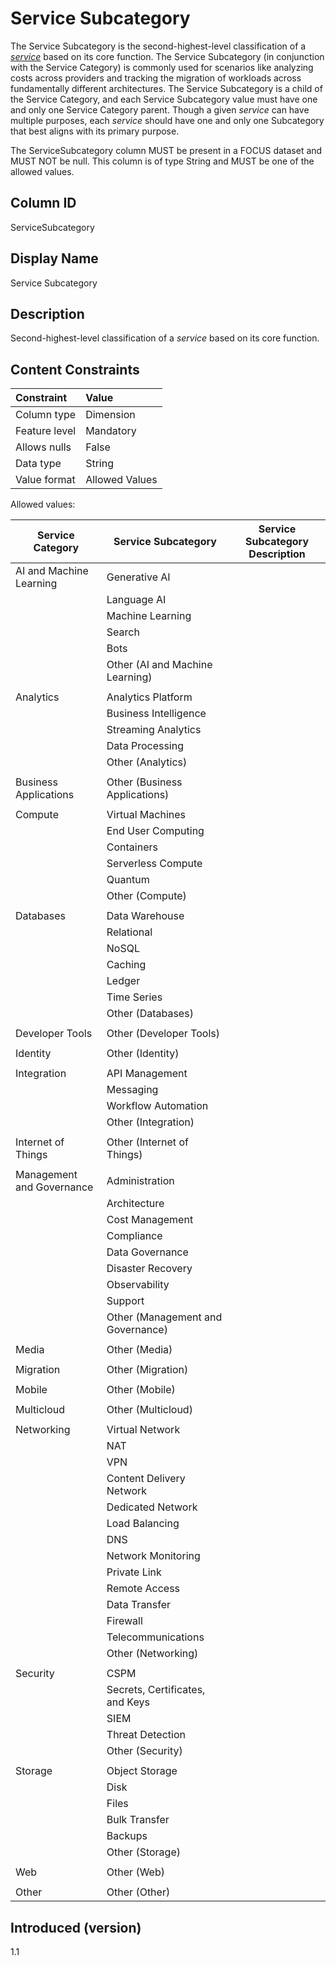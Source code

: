 # Service Subcategory

The Service Subcategory is the second-highest-level classification of a [*service*](#glossary:service) based on its core function.  The Service Subcategory (in conjunction with the Service Category) is commonly used for scenarios like analyzing costs across providers and tracking the migration of workloads across fundamentally different architectures.  The Service Subcategory is a child of the Service Category, and each Service Subcategory value must have one and only one Service Category parent. Though a given *service* can have multiple purposes, each *service* should have one and only one Subcategory that best aligns with its primary purpose. 

The ServiceSubcategory column MUST be present in a FOCUS dataset and MUST NOT be null. This column is of type String and MUST be one of the allowed values.

## Column ID

ServiceSubcategory

## Display Name

Service Subcategory

## Description

Second-highest-level classification of a *service* based on its core function.

## Content Constraints

| Constraint      | Value          |
| :-------------- | :------------- |
| Column type     | Dimension      |
| Feature level   | Mandatory      |
| Allows nulls    | False          |
| Data type       | String         |
| Value format    | Allowed Values |

Allowed values:

| Service Category          | Service Subcategory               | Service Subcategory Description |
| ------------------------- | --------------------------------- | ------------------------------- |
| AI and Machine Learning   | Generative AI                     |                                 |
|                           | Language AI                       |                                 |
|                           | Machine Learning                  |                                 |
|                           | Search                            |                                 |
|                           | Bots                              |                                 |
|                           | Other (AI and Machine Learning)   |                                 |
|                           |                                   |                                 |
| Analytics                 | Analytics Platform                |                                 |
|                           | Business Intelligence             |                                 |
|                           | Streaming Analytics               |                                 |
|                           | Data Processing                   |                                 |
|                           | Other (Analytics)                 |                                 |
|                           |                                   |                                 |
| Business Applications     | Other (Business Applications)     |                                 |
|                           |                                   |                                 |
| Compute                   | Virtual Machines                  |                                 |
|                           | End User Computing                |                                 |
|                           | Containers                        |                                 |
|                           | Serverless Compute                |                                 |
|                           | Quantum                           |                                 |
|                           | Other (Compute)                   |                                 |
|                           |                                   |                                 |
| Databases                 | Data Warehouse                    |                                 |
|                           | Relational                        |                                 |
|                           | NoSQL                             |                                 |
|                           | Caching                           |                                 |
|                           | Ledger                            |                                 |
|                           | Time Series                       |                                 |
|                           | Other (Databases)                 |                                 |
|                           |                                   |                                 |
| Developer Tools           | Other (Developer Tools)           |                                 |
|                           |                                   |                                 |
| Identity                  | Other (Identity)                  |                                 |
|                           |                                   |                                 |
| Integration               | API Management                    |                                 |
|                           | Messaging                         |                                 |
|                           | Workflow Automation               |                                 |
|                           | Other (Integration)               |                                 |
|                           |                                   |                                 |
| Internet of Things        | Other (Internet of Things)        |                                 |
|                           |                                   |                                 |
| Management and Governance | Administration                    |                                 |
|                           | Architecture                      |                                 |
|                           | Cost Management                   |                                 |
|                           | Compliance                        |                                 |
|                           | Data Governance                   |                                 |
|                           | Disaster Recovery                 |                                 |
|                           | Observability                     |                                 |
|                           | Support                           |                                 |
|                           | Other (Management and Governance) |                                 |
|                           |                                   |                                 |
| Media                     | Other (Media)                     |                                 |
|                           |                                   |                                 |
| Migration                 | Other (Migration)                 |                                 |
|                           |                                   |                                 |
| Mobile                    | Other (Mobile)                    |                                 |
|                           |                                   |                                 |
| Multicloud                | Other (Multicloud)                |                                 |
|                           |                                   |                                 |
| Networking                | Virtual Network                   |                                 |
|                           | NAT                               |                                 |
|                           | VPN                               |                                 |
|                           | Content Delivery Network          |                                 |
|                           | Dedicated Network                 |                                 |
|                           | Load Balancing                    |                                 |
|                           | DNS                               |                                 |
|                           | Network Monitoring                |                                 |
|                           | Private Link                      |                                 |
|                           | Remote Access                     |                                 |
|                           | Data Transfer                     |                                 |
|                           | Firewall                          |                                 |
|                           | Telecommunications                |                                 |
|                           | Other (Networking)                |                                 |
|                           |                                   |                                 |
| Security                  | CSPM                              |                                 |
|                           | Secrets, Certificates, and Keys   |                                 |
|                           | SIEM                              |                                 |
|                           | Threat Detection                  |                                 |
|                           | Other (Security)                  |                                 |
|                           |                                   |                                 |
| Storage                   | Object Storage                    |                                 |
|                           | Disk                              |                                 |
|                           | Files                             |                                 |
|                           | Bulk Transfer                     |                                 |
|                           | Backups                           |                                 |
|                           | Other (Storage)                   |                                 |
|                           |                                   |                                 |
| Web                       | Other (Web)                       |                                 |
|                           |                                   |                                 |
| Other                     | Other (Other)                     |

## Introduced (version)

1.1
